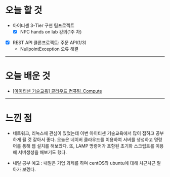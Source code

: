 # 오늘 할 것

- 아이티센 3-Tier 구현 팀프로젝트 
   - [x] NPC hands on lab 강의(1주 차) 
- [x] REST API 클론프로젝트: 주문 API(1/3)
  - NullpointException 오류 해결

---

# 오늘 배운 것

- [[아이티센 기술교육] 클라우드 컴퓨팅_Compute](https://github.com/suran-kim/react-springboot-rest-api.git)

---

# 느낀 점
- 네트워크, 리눅스에 관심이 있었는데 이번 아이티센 기술교육에서 많이 접하고 공부하게 될 것 같아서 좋다.
오늘은 네이버 클라우드를 이용하여 서버를 생성하고 명령어를 통해 웹 설치를 해보았다. 또, LAMP 명령어가 포함된 초기화 스크립트를 이용해 서버생성을 해보기도 했다.

- 내일 공부 예고 :
 내일은 기업 과제를 하며 centOS와 ubuntu에 대해 차근차근 알아가 보겠다.